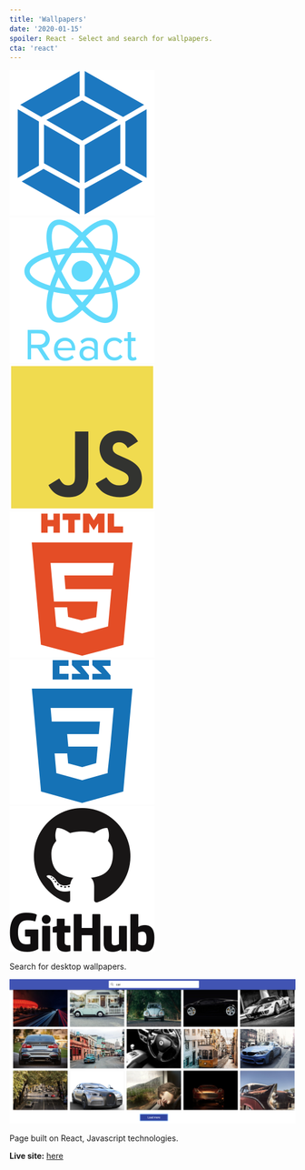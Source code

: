 ```yaml
---
title: 'Wallpapers'
date: '2020-01-15'
spoiler: React - Select and search for wallpapers.
cta: 'react'
---
```



![Webpack](./webpack-plain.svg)
![React](./react-original-wordmark.svg)
![JavaScript](./javascript-original.svg)
![HTML5](./html5-plain-wordmark.svg)
![CSS3](./css3-plain-wordmark.svg)
![GitHub](./github-original-wordmark.svg)
![]()

Search for desktop wallpapers.

![Wallpapers](./wallpapers_1.png)

Page built on React, Javascript technologies.

**Live site:** [here](https://mort-gh.github.io/react-images/)
